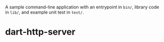 A sample command-line application with an entrypoint in `bin/`, library code
in `lib/`, and example unit test in `test/`.
# dart-http-server
